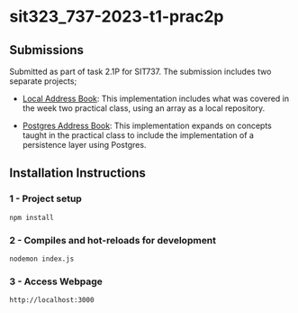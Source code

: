# sit323_737-2023-t1-prac2p

## Submissions
Submitted as part of task 2.1P for SIT737. The submission includes two separate projects; 
- [Local Address Book](express-api-pg/): This implementation includes what was covered in the week two practical class, using an array as a local repository. 

- [Postgres Address Book](/express-api-pg/): This implementation expands on concepts taught in the practical class to include the implementation of a persistence layer using Postgres.

   

## Installation Instructions

### 1 - Project setup
```
npm install
```

### 2 - Compiles and hot-reloads for development
```
nodemon index.js
```

### 3 - Access Webpage
```
http://localhost:3000
```
